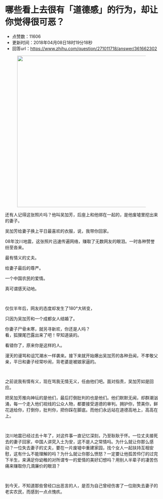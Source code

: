 # 哪些看上去很有「道德感」的行为，却让你觉得很可恶？
- 点赞数：11606
- 更新时间：2018年04月08日18时19分18秒
- 回答url：https://www.zhihu.com/question/271011718/answer/361662302
<body>
 <figure data-size="normal">
  <img src="https://picx.zhimg.com/50/v2-c19607f4374c717a76b709e5bbfe5865_720w.jpg?source=1940ef5c" data-caption="" data-size="normal" data-rawwidth="500" data-rawheight="375" data-original-token="v2-c19607f4374c717a76b709e5bbfe5865" class="origin_image zh-lightbox-thumb" width="500" data-original="https://picx.zhimg.com/v2-c19607f4374c717a76b709e5bbfe5865_r.jpg?source=1940ef5c">
 </figure>
 <p data-pid="s-4EpQo9">还有人记得这张照片吗？他叫吴加芳，后座上和他绑在一起的，是他废墟里挖出来的妻子。</p>
 <p data-pid="8rqxR7SU">吴加芳给妻子换上平日最喜欢的衣服，说，我带你回家。</p>
 <p data-pid="bwJZ_R8z">08年汶川地震，这张照片迅速传遍网络，赚取了无数网友的眼泪。一时各种赞誉纷至沓来。</p>
 <p data-pid="BAumbecz">最有情义的丈夫。</p>
 <p data-pid="TzVsd_wa">给妻子最后的尊严。</p>
 <p data-pid="X7eLkSNP">一个中国农民的爱情。</p>
 <p data-pid="WMZXxEkY">真可谓感天动地。</p>
 <p class="ztext-empty-paragraph"><br></p>
 <p data-pid="CLNesNbJ">仅仅半年后，网友的态度却发生了180°大转变，</p>
 <p data-pid="0WFxJkgf">只因为吴加芳和一个成都女人结婚了。</p>
 <p data-pid="R0OMnqAt">你妻子尸骨未寒，就另寻新欢，你还是人吗？<br>
  看，狐狸尾巴露出来了吧！早知道装的。</p>
 <p data-pid="6LL3orWg">看错你了，原来你是这样的人。</p>
 <p data-pid="oowy5Ged">漫天的谩骂和诅咒潮水一样袭来。接下来就开始爆出吴加芳的各种丑闻，不孝敬父亲，平日和妻子经常吵闹，背老婆是被娘家逼的。</p>
 <p class="ztext-empty-paragraph"><br></p>
 <p data-pid="WDZp7wiP">之前说我有情有义，现在骂我无情无义，任由他们吧。面对指责，吴加芳如是回应。</p>
 <p data-pid="0_RE2txg">把吴加芳推向神坛的是他们，最后打倒批判的也是他们。他们默默无闻，却群潮汹涌，每一个走入他们视线的公众人物，都要接受道德的审判。拥护你，赞美你，鲜花送给你，打倒你，批判你，把你踩在脚底。而他们永远站在道德高地上，高高在上。</p>
 <p class="ztext-empty-paragraph"><br></p>
 <p data-pid="Pi_7vTui">汶川地震已经过去十年了，对这件事一直记忆深刻，乃至耿耿于怀。一位丈夫接死去的妻子回家，中国人讲究入土为安，这不是人之常情吗。为什么就让你那么感动？一位失去妻子的丈夫，要在一片废墟中重建家园，找个女人一起扶持互相安慰，这有什么不能理解的吗？为什么就让你那么愤怒？一定要让他孤苦伶仃的过完下半生，来满足你幼稚的对所谓专一的爱情的美好幻想吗？用别人半辈子的凄苦伤痛来赚取你几滴廉价的眼泪？</p>
 <p class="ztext-empty-paragraph"><br></p>
 <p data-pid="mgVPG3fO">到今天，不知道那些曾经口出恶言的人，是否为自己曾经伤害了一位刚失去妻子的老实农民，而感到一点点愧疚。</p>
</body>